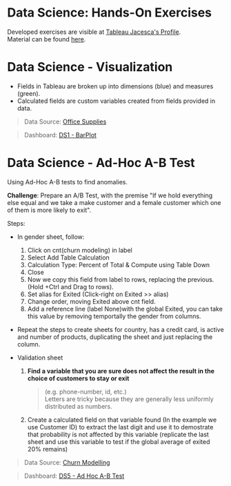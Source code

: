 # Data Science: Hands-On Exercises
Developed exercises are visible at [Tableau Jacesca's Profile](https://public.tableau.com/app/profile/jacesca/).<br>
Material can be found [here](https://www.superdatascience.com/pages/training).


# Data Science - Visualization
* Fields in Tableau are broken up into dimensions (blue) and measures (green).
* Calculated fields are custom variables created from fields provided in data.

> Data Source: [Office Supplies](https://sds-platform-private.s3-us-east-2.amazonaws.com/uploads/P12-OfficeSupplies.csv)

> Dashboard: [DS1 - BarPlot](https://public.tableau.com/app/profile/jacesca/viz/DS1-Barplot/Summary)


# Data Science - Ad-Hoc A-B Test
Using Ad-Hoc A-B tests to find anomalies.

**Challenge**: Prepare an A/B Test, with the premise "If we hold everything else equal and we take a make customer and a female customer which one of them is more likely to exit".

Steps:
* In gender sheet, follow:
    1. Click on cnt(churn modeling) in label
    2. Select Add Table Calculation
    3. Calculation Type: Percent of Total & Compute using Table Down
    4. Close
    5. Now we copy this field from label to rows, replacing the previous. (Hold +Ctrl and Drag to rows).
    6. Set alias for Exited (Click-right on Exited >> alias)
    7. Change order, moving Exited above cnt field.
    8. Add a reference line (label None)with the global Exited, you can take this value by removing temportally the gender from columns.

* Repeat the steps to create sheets for country, has a credit card, is active and number of products, duplicating the sheet and just replacing the column.

* Validation sheet
    1. **Find a variable that you are sure does not affect the result in the choice of customers to stay or exit**
        > (e.g. phone-number, id, etc.)<br>
        > Letters are tricky because they are generally less uniformly distributed as numbers.

    2. Create a calculated field on that variable found (In the example we use Customer ID) to extract the last digit and use it to demostrate that probability is not affected by this variable (replicate the last sheet and use this variable to test if the global average of exited 20% remains)

> Data Source: [Churn Modelling](https://sds-platform-private.s3-us-east-2.amazonaws.com/uploads/P12-Churn-Modelling.xlsx)

> Dashboard: [DS5 - Ad Hoc A-B Test](https://public.tableau.com/app/profile/jacesca/viz/DS5-AdHocA-BTest/Story1?publish=yes)
